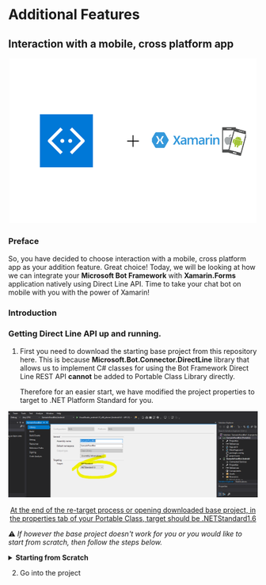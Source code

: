 # Additional Features 
## Interaction with a mobile, cross platform app 

<p align="center"><img src="screenshots/xamarin+bot.png" width="500px"/></p>

### Preface

So, you have decided to choose interaction with a mobile, cross platform app as your addition feature. Great choice! Today, we will be looking at how we can integrate your __Microsoft Bot Framework__ with __Xamarin.Forms__ application natively using Direct Line API. Time to take your chat bot on mobile with you with the power of Xamarin!

### Introduction

<h3>Getting Direct Line API up and running.</h3>

1. First you need to download the starting base project from this repository here. This is because **Microsoft.Bot.Connector.DirectLine** library that allows us to implement C# classes for using the Bot Framework Direct Line REST API __cannot__ be added to Portable Class Library directly. 

   Therefore for an easier start, we have modified the project properties to target to .NET Platform Standard for you. 

  <p align="center"><img src="screenshots/1.PNG"/></p>
  <p align="center"><u>At the end of the re-target process or opening downloaded base project, in the properties tab of your Portable Class, target should be .NETStandard1.6 </u></p>

&#x26a0; _If however the base project doesn't work for you or you would like to start from scratch, then follow the steps below._

<!--- Starting from scratch instructions section --->
<details>
  <summary>
    <b>Starting from Scratch</b>
    </summary>
    <h3>Manually Re-target Framework</h3>
    <p>
    1. Create the new Xamarin.Forms project by opening up Visual Studio 2017, then <b>File -> New -> Project... -> Cross Platform App (Xamarin) -> Blank App.</b> </p>
<ul>
<li>UI Technology -> <b>Xamarin.Forms</b></li>
<li>Code Sharing Strategy -> <b>Portable Class Library (PCL)</b></li>
</ul>
<p align="center"><img src="screenshots/creating_new_project.gif" width="800"/></p>


<p>2. Examining the current target framework for your portable class it should be as per below screenshot or similar. For <b>Microsoft.Bot.Connector.DirectLine</b> to work we need to re-target this to .NET Standard instead.</p>

 <p align="center"><img src="screenshots/current_framework.png" width="800"/></p>
 
 <p>3. We can not simply just 'change' the Targets framework as Xamarin.Forms library in PCL is not supported by .NET Standard. We first need to <b>remove Xamarin.Forms from our projects.</b></p> 
 
<p>This can be done by going into <b>NuGet Package Manager</b> of our solution and delete Xamarin.Forms from all the projects. </p>

<p align="center"><img src="screenshots/deleting_xamarin from_all projects.gif" width="800"/></p>

<p>4. Take the project.json file from this repo, and add it to the Portable Class Library (PCL). Then re-check properties tab, the PCL now should be targeting <b>.NETStandard1.6</b>, which works with <b>Microsoft.Bot.Connector.DirectLine.</b></p>

<p align="center"><img src="screenshots/adding_project.json_file.gif" width="800"/></p>

<p>5. Go back to NuGet Package Manager window for your project, in the browse tab search for Xamarin.Forms and re-add it to all the projects.</p>

<p align="center"><img src="screenshots/re_adding_xamarin.png" width="800"/></p>

<p>5. Test your app on the emulator. If there's no issue, you are ready to move on to the next step. </p>

<p align="center"><img src="screenshots/blank_xamarin_app.png" width="250"/></p>

</details>


2. Go into the project




